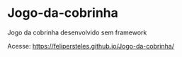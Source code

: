 # Jogo-da-cobrinha
Jogo da cobrinha desenvolvido sem framework

Acesse: https://felipersteles.github.io/Jogo-da-cobrinha/
